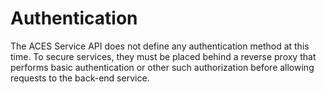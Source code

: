 
# Authentication

The ACES Service API does not define any authentication method at this time.
To secure services, they must be placed behind a reverse proxy that performs
basic authentication or other such authorization before allowing requests to
the back-end service.